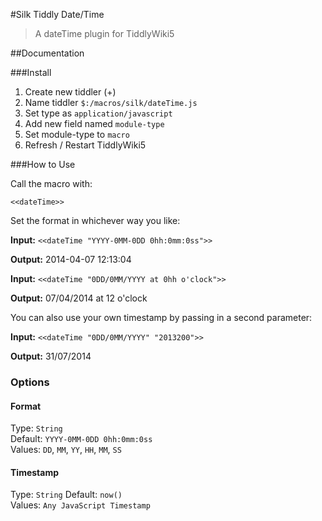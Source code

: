 #Silk Tiddly Date/Time

>A dateTime plugin for TiddlyWiki5

##Documentation

###Install

1. Create new tiddler (+)
2. Name tiddler ```$:/macros/silk/dateTime.js```
3. Set type as ```application/javascript```
4. Add new field named ```module-type```
5. Set module-type to ```macro```
6. Refresh / Restart TiddlyWiki5

###How to Use

Call the macro with:

```<<dateTime>>```

Set the format in whichever way you like:

**Input:** ```<<dateTime "YYYY-0MM-0DD 0hh:0mm:0ss">>```

**Output:** 2014-04-07 12:13:04

**Input:** ```<<dateTime "0DD/0MM/YYYY at 0hh o'clock">> ```

**Output:** 07/04/2014 at 12 o'clock

You can also use your own timestamp by passing in a second parameter:

**Input:** ```<<dateTime "0DD/0MM/YYYY" "2013200">>```

**Output:** 31/07/2014

### Options

#### Format

Type: `String`  
Default: `YYYY-0MM-0DD 0hh:0mm:0ss`  
Values: `DD`, `MM`, `YY`, `HH`, `MM`, `SS`

#### Timestamp

Type: `String`
Default: `now()`  
Values: `Any JavaScript Timestamp`